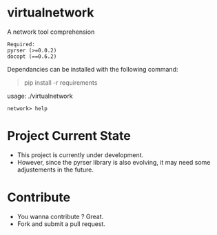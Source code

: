 virtualnetwork
==============

A network tool comprehension
```
Required:
pyrser (>=0.0.2)
docopt (==0.6.2)
```

Dependancies can be installed with the following command:
> pip install -r requirements

usage: ./virtualnetwork

```
network> help
```

Project Current State
==============

* This project is currently under development.
* However, since the pyrser library is also evolving, it may need some adjustements in the future.

Contribute
==============

* You wanna contribute ? Great.
* Fork and submit a pull request.
